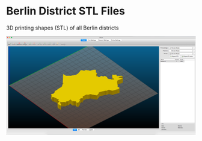 # Berlin District STL Files
3D printing shapes (STL) of all Berlin districts



![Pankow STL](img/Pankow.png)
